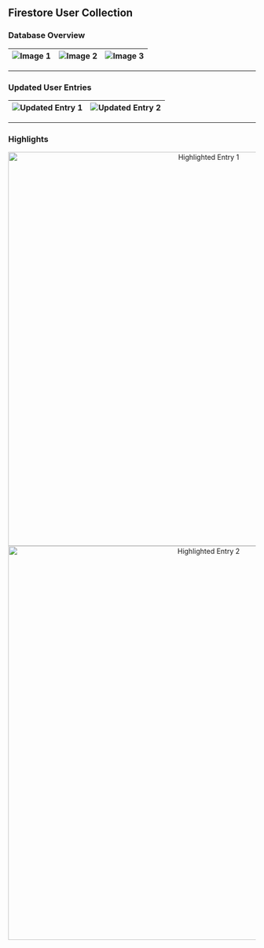 ## **Firestore User Collection**

### **Database Overview**

| ![Image 1](https://github.com/user-attachments/assets/eeceb1fb-ec29-44b3-8547-21d22e62cbcf) | ![Image 2](https://github.com/user-attachments/assets/dea7beb5-c08e-402b-b26d-d3519648bf27) | ![Image 3](https://github.com/user-attachments/assets/a7991973-e3b9-4c60-99dc-51f4ba5b1812) |
|------------------------------------------------------------------------------------------------|------------------------------------------------------------------------------------------------|------------------------------------------------------------------------------------------------|

---

### **Updated User Entries**

| ![Updated Entry 1](https://raw.githubusercontent.com/boscoez/Auth4Chat/Benzdbentry.JPG) | ![Updated Entry 2](https://raw.githubusercontent.com/boscoez/Auth4Chat/Benzdbentry2.JPG) |
|-------------------------------------------------------------------------------------|--------------------------------------------------------------------------------------|

---

### **Highlights**

<div align="center">
  <img src="https://raw.githubusercontent.com/boscoez/Auth4Chat/Benzdbentry.JPG" alt="Highlighted Entry 1" width="800">
  <br>
  <img src="https://raw.githubusercontent.com/boscoez/Auth4Chat/Benzdbentry2.JPG" alt="Highlighted Entry 2" width="800">
</div>

